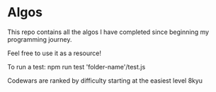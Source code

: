 # Algos

This repo contains all the algos I have completed since beginning my programming journey. 

Feel free to use it as a resource!

To run a test:
npm run test 'folder-name'/test.js

Codewars are ranked by difficulty starting at the easiest level 8kyu